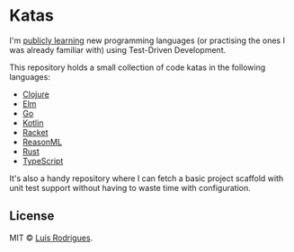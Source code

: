 # Katas

I'm [publicly learning](https://www.swyx.io/writing/learn-in-public/) new programming languages (or practising the ones I was already familiar with) using Test-Driven Development.

This repository holds a small collection of code katas in the following languages:

* [Clojure](clojure)
* [Elm](elm)
* [Go](golang)
* [Kotlin](kotlin)
* [Racket](racket)
* [ReasonML](reasonml)
* [Rust](rust)
* [TypeScript](typescript)

It's also a handy repository where I can fetch a basic project scaffold with unit test support without having to waste time with configuration.

## License

MIT © [Luís Rodrigues](https://goblindegook.com).
